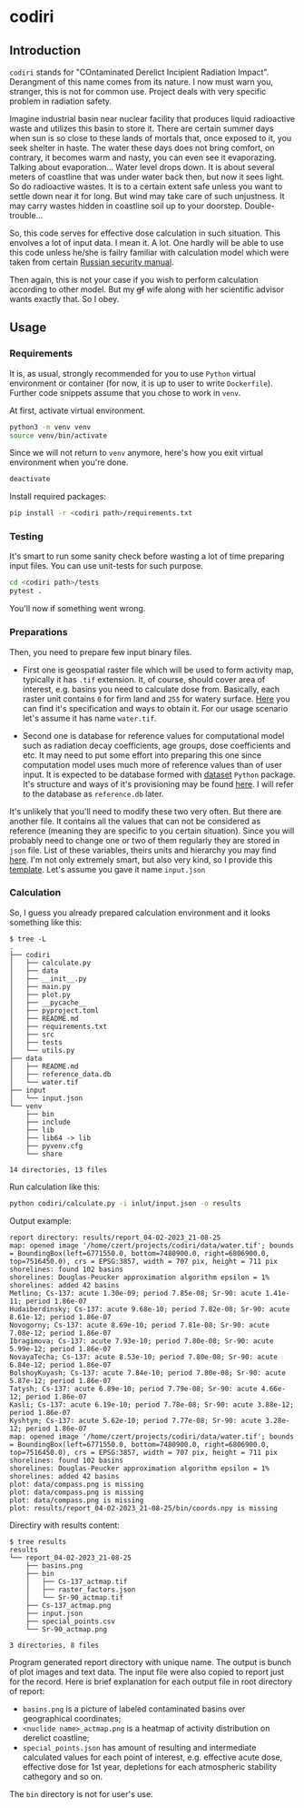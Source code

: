 # codiri

## Introduction

`codiri` stands for "COntaminated Derelict Incipient Radiation Impact".
Derangment of this name comes from its nature.
I now must warn you, stranger, this is not for common use.
Project deals with very specific problem in radiation safety.

Imagine industrial basin near nuclear facility that produces liquid radioactive waste
and utilizes this basin to store it.
There are certain summer days when sun is so close to these lands of mortals that, once exposed
to it, you seek shelter in haste.
The water these days does not bring comfort, on contrary, it becomes warm and nasty, you can even see
it evaporazing.
Talking about evaporation...
Water level drops down.
It is about several meters of coastline that was under water back then, but now it sees light.
So do radioactive wastes. It is to a certain extent safe unless you want to settle down near it for long.
But wind may take care of such unjustness.
It may carry wastes hidden in coastline soil up to your doorstep.
Double-trouble...

So, this code serves for effective dose calculation in such situation.
This envolves a lot of input data. I mean it. A lot.
One hardly will be able to use this code unless he/she is failry familiar with
calculation model which were taken from certain
[Russian security manual](https://github.com/czertyaka/codiri/wiki/Reference-Textbooks).

Then again, this is not your case if you wish to perform calculation according to other model.
But my ~~gf~~ wife along with her scientific advisor wants exactly that.
So I obey.

## Usage

### Requirements

It is, as usual, strongly recommended for you to use `Python` virtual environment or container
(for now, it is up to user to write `Dockerfile`).
Further code snippets assume that you chose to work in `venv`.

At first, activate virtual environment.
```bash
python3 -m venv venv
source venv/bin/activate
```

Since we will not return to `venv` anymore, here's how you exit virtual environment when you're done.
```bash
deactivate
```

Install required packages:
```bash
pip install -r <codiri path>/requirements.txt
```

### Testing

It's smart to run some sanity check before wasting a lot of time preparing input files.
You can use unit-tests for such purpose.
```bash
cd <codiri path>/tests
pytest .
```

You'll now if something went wrong.

### Preparations

Then, you need to prepare few input binary files.

* First one is geospatial raster file which will be used to form activity map, typically it has `.tif` extension.
It, of course, should cover area of interest, e.g. basins you need to calculate dose from.
Basically, each raster unit contains `0` for firm land and `255` for watery surface.
[Here](docs/basins-raster-file.md)
you can find it's specification and ways to obtain it.
For our usage scenario let's assume it has name `water.tif`.

* Second one is database for reference values for computational model such as radiation decay coefficients,
age groups, dose coefficients and etc.
It may need to put some effort into preparing this one since computation model uses much more of reference values
than of user input.
It is expected to be database formed with [dataset](https://dataset.readthedocs.io/en/latest/#) `Python` package.
It's structure and ways of it's provisioning may be found
[here](docs/reference-database.md).
I will refer to the database as `reference.db` later.

It's unlikely that you'll need to modify these two very often.
But there are another file.
It contains all the values that can not be considered as reference
(meaning they are specific to you certain situation).
Since you will probably need to change one or two of them regularly they are stored in `json` file.
List of these variables, theirs units and hierarchy you may find [here]().
I'm not only extremely smart, but also very kind, so I provide this [template]().
Let's assume you gave it name `input.json`

### Calculation

So, I guess you already prepared calculation environment and it looks something like this:
```
$ tree -L
.
├── codiri
│   ├── calculate.py
│   ├── data
│   ├── __init__.py
│   ├── main.py
│   ├── plot.py
│   ├── __pycache__
│   ├── pyproject.toml
│   ├── README.md
│   ├── requirements.txt
│   ├── src
│   ├── tests
│   └── utils.py
├── data
│   ├── README.md
│   ├── reference_data.db
│   └── water.tif
├── input
│   └── input.json
└── venv
    ├── bin
    ├── include
    ├── lib
    ├── lib64 -> lib
    ├── pyvenv.cfg
    └── share

14 directories, 13 files
```

Run calculation like this:
```bash
python codiri/calculate.py -i inlut/input.json -o results
```
Output example:
```
report directory: results/report_04-02-2023_21-08-25
map: opened image '/home/czert/projects/codiri/data/water.tif'; bounds = BoundingBox(left=6771550.0, bottom=7480900.0, right=6806900.0, top=7516450.0), crs = EPSG:3857, width = 707 pix, height = 711 pix
shorelines: found 102 basins
shorelines: Douglas-Peucker approximation algorithm epsilon = 1%
shorelines: added 42 basins
Metlino; Cs-137: acute 1.30e-09; period 7.85e-08; Sr-90: acute 1.41e-11; period 1.86e-07
Hudaiberdinsky; Cs-137: acute 9.68e-10; period 7.82e-08; Sr-90: acute 8.61e-12; period 1.86e-07
Novogorny; Cs-137: acute 8.69e-10; period 7.81e-08; Sr-90: acute 7.08e-12; period 1.86e-07
Ibragimova; Cs-137: acute 7.93e-10; period 7.80e-08; Sr-90: acute 5.99e-12; period 1.86e-07
NovayaTecha; Cs-137: acute 8.53e-10; period 7.80e-08; Sr-90: acute 6.84e-12; period 1.86e-07
BolshoyKuyash; Cs-137: acute 7.84e-10; period 7.80e-08; Sr-90: acute 5.87e-12; period 1.86e-07
Tatysh; Cs-137: acute 6.89e-10; period 7.79e-08; Sr-90: acute 4.66e-12; period 1.86e-07
Kasli; Cs-137: acute 6.19e-10; period 7.78e-08; Sr-90: acute 3.88e-12; period 1.86e-07
Kyshtym; Cs-137: acute 5.62e-10; period 7.77e-08; Sr-90: acute 3.28e-12; period 1.86e-07
map: opened image '/home/czert/projects/codiri/data/water.tif'; bounds = BoundingBox(left=6771550.0, bottom=7480900.0, right=6806900.0, top=7516450.0), crs = EPSG:3857, width = 707 pix, height = 711 pix
shorelines: found 102 basins
shorelines: Douglas-Peucker approximation algorithm epsilon = 1%
shorelines: added 42 basins
plot: data/compass.png is missing
plot: data/compass.png is missing
plot: data/compass.png is missing
plot: results/report_04-02-2023_21-08-25/bin/coords.npy is missing
```
Directiry with results content:
```
$ tree results
results
└── report_04-02-2023_21-08-25
    ├── basins.png
    ├── bin
    │   ├── Cs-137_actmap.tif
    │   ├── raster_factors.json
    │   └── Sr-90_actmap.tif
    ├── Cs-137_actmap.png
    ├── input.json
    ├── special_points.csv
    └── Sr-90_actmap.png

3 directories, 8 files
```

Program generated report directory with unique name.
The output is bunch of plot images and text data.
The input file were also copied to report just for the record.
Here is brief explanation for each output file in root directory of report:
* `basins.png` is a picture of labeled contaminated basins over geographical coordinates;
* `<nuclide name>_actmap.png` is a heatmap of activity distribution on derelict coastline;
* `special_points.json` has amount of resulting and intermediate calculated values for
each point of interest, e.g. effective acute dose, effective dose for 1st year, depletions for
each atmospheric stability cathegory and so on.

The `bin` directory is not for user's use.
